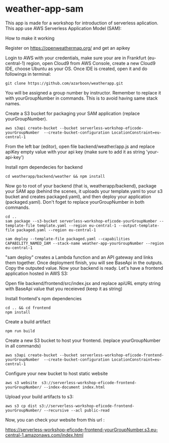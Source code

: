 # weather-app-sam



This app is made for a workshop for introduction of serverless aplication. This app use AWS Serverless Application Model (SAM):



How to make it working

Register on https://openweathermap.org/ and get an apikey




Login to AWS with your credentials, make sure your are in Frankfurt (eu-central-1) region, open Cloud9 from AWS Console, create a new Cloud9 IDE, choose Ubuntu as your OS. Once IDE is created, open it and do followings in terminal:



```
git clone https://github.com/azarboon/weatherapp.git

```

You will be assigned a group number by instructor. Remember to replace it with yourGroupNumber in commands. This is to avoid having same stack names.


Create a S3 bucket for packaging your SAM application (replace yourGroupNumber). 

```
aws s3api create-bucket --bucket serverless-workshop-eficode-yourGroupNumber  --create-bucket-configuration LocationConstraint=eu-central-1 

```

From the left bar (editor), open file backend/weather/app.js and replace apiKey empty value with your api key (make sure to add it as string 'your-api-key')

Install npm dependecies for backend

```
cd weatherapp/backend/weather && npm install

```

Now go to root of your backend (that is, weatherapp/backend), package your SAM app (behind the scenes, it uploads your template.yaml to your s3 bucket and creates packaged.yaml), and then deploy your application (packaged.yaml). Don't foget to replace yourGroupNumber in both commands.

```
cd ..
sam package --s3-bucket serverless-workshop-eficode-yourGroupNumber --template-file template.yaml --region eu-central-1 --output-template-file packaged.yaml --region eu-central-1

sam deploy --template-file packaged.yaml --capabilities CAPABILITY_NAMED_IAM --stack-name weather-app-yourGroupNumber --region eu-central-1

```

"sam deploy" creates a Lambda function and an API gateway and links them together. Once deployment finish, you will see BaseApi in the outputs. Copy the outputed value. Now your backend
is ready. Let's have a frontend application hosted in AWS S3:


Open file backend/frontend/src/index.jsx and replace apiURL empty string with BaseApi value that you receieved (keep it as string)

Install frontend's npm dependencies


```
cd .. && cd frontend
npm install 
```

Create a build artifact

```
npm run build
```

Create a new S3 bucket to host your frontend. (replace yourGroupNumber in all commands)

```
aws s3api create-bucket --bucket serverless-workshop-eficode-frontend-yourGroupNumber  --create-bucket-configuration LocationConstraint=eu-central-1 

```

Configure your new bucket to host static website


```
aws s3 website  s3://serverless-workshop-eficode-frontend-yourGroupNumber/ --index-document index.html

```

Upload your build artifacts to s3:

```
aws s3 cp dist s3://serverless-workshop-eficode-frontend-yourGroupNumber/ --recursive --acl public-read

```

Now, you can check your website from this url :

https://serverless-workshop-eficode-frontend-yourGroupNumber.s3.eu-central-1.amazonaws.com/index.html